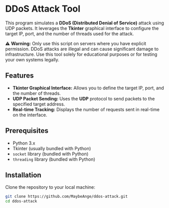 # DDoS Attack Tool

This program simulates a **DDoS (Distributed Denial of Service)** attack using UDP packets. It leverages the **Tkinter** graphical interface to configure the target IP, port, and the number of threads used for the attack.

⚠️ **Warning:** Only use this script on servers where you have explicit permission. DDoS attacks are illegal and can cause significant damage to infrastructure. Use this tool solely for educational purposes or for testing your own systems legally.

## Features

- **Tkinter Graphical Interface:** Allows you to define the target IP, port, and the number of threads.
- **UDP Packet Sending:** Uses the **UDP** protocol to send packets to the specified target address.
- **Real-time Tracking:** Displays the number of requests sent in real-time on the interface.

## Prerequisites

- Python 3.x
- Tkinter (usually bundled with Python)
- `socket` library (bundled with Python)
- `threading` library (bundled with Python)

## Installation

Clone the repository to your local machine:

```bash
git clone https://github.com/MaybeAnge/ddos-attack.git
cd ddos-attack
